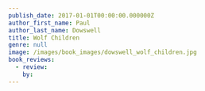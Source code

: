 ```yaml
---
publish_date: 2017-01-01T00:00:00.000000Z
author_first_name: Paul
author_last_name: Dowswell
title: Wolf Children
genre: null
image: /images/book_images/dowswell_wolf_children.jpg
book_reviews:
  - review: 
    by: 
---
```

